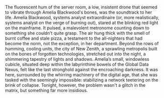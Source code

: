 The fluorescent hum of the server room, a low, insistent drone that seemed to vibrate through Amelia Blackwood's bones, was the soundtrack to her life.  Amelia Blackwood, systems analyst extraordinaire (or, more realistically, systems analyst on the verge of burning out), stared at the blinking red light on the mainframe.  It pulsed, a malevolent metronome counting down to something she couldn't quite grasp.  The air hung thick with the smell of burnt coffee and stale pizza, a testament to the all-nighters that had become the norm, not the exception, in her department.  Beyond the rows of humming, cooling units, the city of New Zenith, a sprawling metropolis built on the bones of forgotten technologies, stretched out into the night, a shimmering tapestry of lights and shadows.  Amelia’s small, windowless cubicle, situated deep within the labyrinthine bowels of the Global Data Nexus, felt like the last stronghold against the encroaching darkness.  It was here, surrounded by the whirring machinery of the digital age, that she was tasked with the seemingly impossible: stabilizing a network teetering on the brink of collapse.  Tonight, however, the problem wasn't a glitch in the matrix, but something far more insidious.
